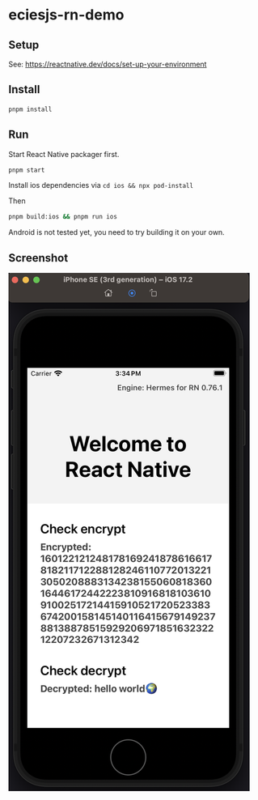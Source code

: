 # eciesjs-rn-demo

## Setup

See: <https://reactnative.dev/docs/set-up-your-environment>

## Install

```bash
pnpm install
```

## Run

Start React Native packager first.

```bash
pnpm start
```

Install ios dependencies via `cd ios && npx pod-install`

Then

```bash
pnpm build:ios && pnpm run ios
```

Android is not tested yet, you need to try building it on your own.

## Screenshot

![screenshot-ios](./screenshots/ios.png)

